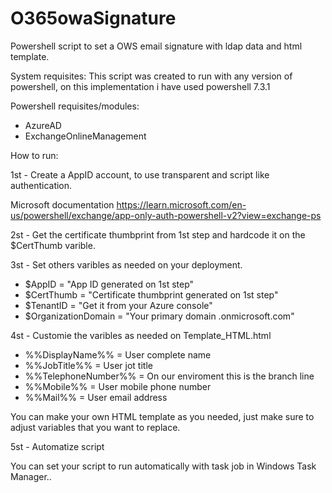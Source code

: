 # O365owaSignature
Powershell script to set a OWS email signature with ldap data and html template.

System requisites:
This script was created to run with any version of powershell, on this implementation i have used powershell 7.3.1

Powershell requisites/modules:
- AzureAD
- ExchangeOnlineManagement

How to run:

1st - Create a AppID account, to use transparent and script like authentication.

Microsoft documentation
https://learn.microsoft.com/en-us/powershell/exchange/app-only-auth-powershell-v2?view=exchange-ps


2st - Get the certificate thumbprint from 1st step and hardcode it on the $CertThumb varible.

3st - Set others varibles as needed on your deployment.

- $AppID =              "App ID generated on 1st step"
- $CertThumb =          "Certificate thumbprint generated on 1st step"
- $TenantID =           "Get it from your Azure console"
- $OrganizationDomain = "Your primary domain .onmicrosoft.com"

4st - Customie the varibles as needed on Template_HTML.html

- %%DisplayName%% =     User complete name
- %%JobTitle%% =        User jot title
- %%TelephoneNumber%% = On our enviroment this is the branch line
- %%Mobile%% =          User mobile phone number
- %%Mail%% =            User email address

You can make your own HTML template as you needed, just make sure to adjust variables that you want to replace.

5st - Automatize script

You can set your script to run automatically with task job in Windows Task Manager..